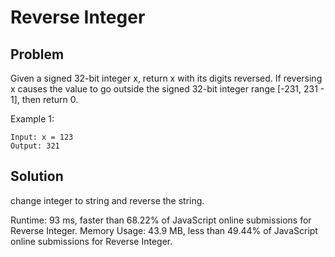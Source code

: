 # Reverse Integer

## Problem
Given a signed 32-bit integer x, return x with its digits reversed. If reversing x causes the value to go outside the signed 32-bit integer range [-231, 231 - 1], then return 0.

Example 1:
```dash
Input: x = 123
Output: 321
```
## Solution
change integer to string and reverse the string.

Runtime: 93 ms, faster than 68.22% of JavaScript online submissions for Reverse Integer.
Memory Usage: 43.9 MB, less than 49.44% of JavaScript online submissions for Reverse Integer.

